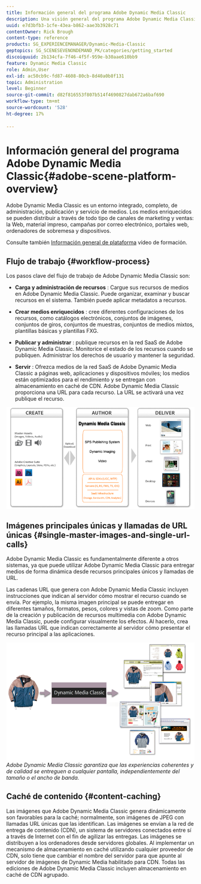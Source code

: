 ```yaml
---
title: Información general del programa Adobe Dynamic Media Classic
description: Una visión general del programa Adobe Dynamic Media Classic y todo su proceso de flujo de trabajo.
uuid: e7d3bfb3-1cfe-43ea-b862-aae3b3928c71
contentOwner: Rick Brough
content-type: reference
products: SG_EXPERIENCEMANAGER/Dynamic-Media-Classic
geptopics: SG_SCENESEVENONDEMAND_PK/categories/getting_started
discoiquuid: 2b134cfa-7f46-4f5f-959e-b30aae610bb9
feature: Dynamic Media Classic
role: Admin,User
exl-id: ac50cb9c-fd87-4608-80cb-8d40a0b8f131
topic: Administration
level: Beginner
source-git-commit: d82f816553f807b514f4690827dab672a6baf690
workflow-type: tm+mt
source-wordcount: '528'
ht-degree: 17%

---
```


# Información general del programa Adobe Dynamic Media Classic{#adobe-scene-platform-overview}

Adobe Dynamic Media Classic es un entorno integrado, completo, de administración, publicación y servicio de medios. Los medios enriquecidos se pueden distribuir a través de todo tipo de canales de marketing y ventas: la Web, material impreso, campañas por correo electrónico, portales web, ordenadores de sobremesa y dispositivos.

Consulte también [Información general de plataforma](https://s7d5.scene7.com/s7viewers/html5/VideoViewer.html?videoserverurl=https://s7d5.scene7.com/is/content/&amp;emailurl=https://s7d5.scene7.com/s7/emailFriend&amp;serverUrl=https://s7d5.scene7.com/is/image/&amp;config=Scene7SharedAssets/Universal_HTML5_Video&amp;contenturl=https://s7d5.scene7.com/skins/&amp;asset=S7tutorials/572_Platform%20Overview_converted%20renamed_Getting%20Started-AVS) vídeo de formación.

## Flujo de trabajo {#workflow-process}

Los pasos clave del flujo de trabajo de Adobe Dynamic Media Classic son:

* **Carga y administración de recursos** : Cargue sus recursos de medios en Adobe Dynamic Media Classic. Puede organizar, examinar y buscar recursos en el sistema. También puede aplicar metadatos a recursos.

* **Crear medios enriquecidos** : cree diferentes configuraciones de los recursos, como catálogos electrónicos, conjuntos de imágenes, conjuntos de giros, conjuntos de muestras, conjuntos de medios mixtos, plantillas básicas y plantillas FXG.

* **Publicar y administrar** : publique recursos en la red SaaS de Adobe Dynamic Media Classic. Monitorice el estado de los recursos cuando se publiquen. Administrar los derechos de usuario y mantener la seguridad.

* **Servir** : Ofrezca medios de la red SaaS de Adobe Dynamic Media Classic a páginas web, aplicaciones y dispositivos móviles; los medios están optimizados para el rendimiento y se entregan con almacenamiento en caché de CDN. Adobe Dynamic Media Classic proporciona una URL para cada recurso. La URL se activará una vez publique el recurso.

![Proceso de flujo de trabajo de Adobe Dynamic Media Classic](/help/using/assets/gs_workflow.png)

## Imágenes principales únicas y llamadas de URL únicas {#single-master-images-and-single-url-calls}

Adobe Dynamic Media Classic es fundamentalmente diferente a otros sistemas, ya que puede utilizar Adobe Dynamic Media Classic para entregar medios de forma dinámica desde recursos principales únicos y llamadas de URL.

Las cadenas URL que genera con Adobe Dynamic Media Classic incluyen instrucciones que indican al servidor cómo mostrar el recurso cuando se envía. Por ejemplo, la misma imagen principal se puede entregar en diferentes tamaños, formatos, pesos, colores y vistas de zoom. Como parte de la creación y publicación de recursos multimedia con Adobe Dynamic Media Classic, puede configurar visualmente los efectos. Al hacerlo, crea las llamadas URL que indican correctamente al servidor cómo presentar el recurso principal a las aplicaciones.

![Adobe Dynamic Media Classic puede entregar la misma imagen principal a diferentes medios en diferentes tamaños y formatos.](/help/using/assets/gs_dynamic_publishing.png)
*Adobe Dynamic Media Classic garantiza que las experiencias coherentes y de calidad se entreguen a cualquier pantalla, independientemente del tamaño o el ancho de banda.*

## Caché de contenido {#content-caching}

Las imágenes que Adobe Dynamic Media Classic genera dinámicamente son favorables para la caché; normalmente, son imágenes de JPEG con llamadas URL únicas que las identifican. Las imágenes se envían a la red de entrega de contenido (CDN), un sistema de servidores conectados entre sí a través de Internet con el fin de agilizar las entregas. Las imágenes se distribuyen a los ordenadores desde servidores globales. Al implementar un mecanismo de almacenamiento en caché utilizando cualquier proveedor de CDN, solo tiene que cambiar el nombre del servidor para que apunte al servidor de imágenes de Dynamic Media habilitado para CDN. Todas las ediciones de Adobe Dynamic Media Classic incluyen almacenamiento en caché de CDN agrupado.
